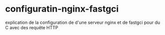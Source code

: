 # configuratin-nginx-fastgci
explication de la configuration de d'une serveur nginx et de fastgci pour du C avec des requête HTTP
